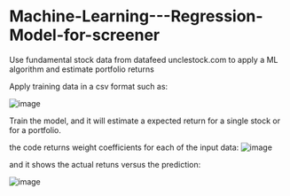 # Machine-Learning---Regression-Model-for-screener
Use fundamental stock data from datafeed unclestock.com to apply a ML algorithm and estimate portfolio returns

Apply training data in a csv format such as:

![image](https://user-images.githubusercontent.com/78446548/109012385-3f1c2f00-76b2-11eb-8b00-a494ca2825c7.png)

Train the model, and it will estimate a expected return for a single stock or for a portfolio.

the code returns weight coefficients for each of the input data:
![image](https://user-images.githubusercontent.com/78446548/109010868-9caf7c00-76b0-11eb-953b-4c7539d63c0f.png)

and it shows the actual retuns versus the prediction:

![image](https://user-images.githubusercontent.com/78446548/109011090-d97b7300-76b0-11eb-8946-71c6629ff51b.png)
